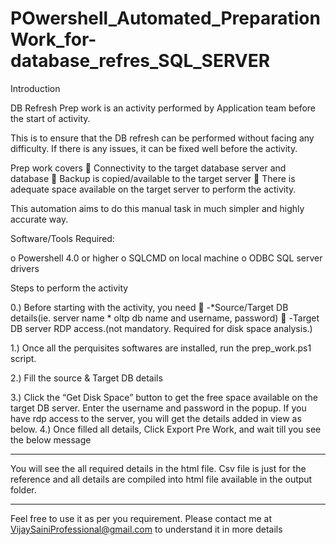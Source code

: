 # POwershell_Automated_PreparationWork_for-database_refres_SQL_SERVER


Introduction

DB Refresh Prep work is an activity performed by Application team before the start of activity.

This is to ensure that the DB refresh can be performed without facing any difficulty. If there is any issues, it can be fixed well before the activity.

Prep work covers
	Connectivity to the target database server and database
	Backup is copied/available to the target server
	There is adequate space available on the target server to perform the activity.


This automation aims to do this manual task in much simpler and highly accurate way.


Software/Tools Required:

o	Powershell 4.0 or higher
o	SQLCMD on local machine
o	ODBC SQL server drivers


Steps to perform the activity


0.)	Before starting with the activity, you need
	-*Source/Target DB details(ie. server name * oltp db name and username, password)
	-Target DB server RDP access.(not mandatory. Required for disk space analysis.)

1.)	Once all the perquisites softwares are installed, run the prep_work.ps1 script. 

2.)	Fill the source & Target DB details 

3.)	Click the “Get Disk Space” button to get the free space available on the target DB server. Enter the username and password in the popup. If you have rdp access to the server, you will get the details added in view as below.
4.)	Once filled all details, Click Export Pre Work, and wait till you see the below message


------------------------------------ 
You will see the all required details in the html file. Csv file is just for the reference and all details are compiled into html file available in the output folder.

------------------------------------ 


Feel free to use it as per you requirement. Please contact me at VijaySainiProfessional@gmail.com to understand it in more details

